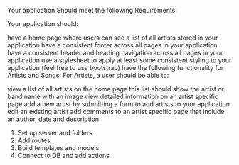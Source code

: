 Your application Should meet the following Requirements:

Your application should:

have a home page where users can see a list of all artists stored in your application
have a consistent footer across all pages in your application
have a consistent header and heading navigation across all pages in your application
use a stylesheet to apply at least some consistent styling to your application (feel free to use bootstrap)
have the following functionality for Artists and Songs:
For Artists, a user should be able to:

view a list of all artists on the home page
this list should show the artist or band name with an image
view detailed information on an artist specific page
add a new artist by submitting a form to add artists to your application
edit an existing artist
add comments to an artist specific page that include an author, date and description

1. Set up server and folders
2. Add routes
3. Build templates and models
4. Connect to DB and add actions